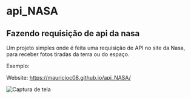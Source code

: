 # api_NASA
## Fazendo requisição de api da nasa
Um projeto simples onde é feita uma requisição de API no site da Nasa, para receber fotos tiradas da terra ou do espaço.

Exemplo:

Website: https://mauricioc08.github.io/api_NASA/

![Captura de tela ](https://user-images.githubusercontent.com/105306316/208738962-34835e4f-8760-46f9-b2a2-39d1f4a5cd04.png)
